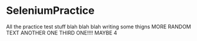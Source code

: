 # SeleniumPractice
All the practice test stuff
blah blah blah writing some thigns 
MORE RANDOM TEXT
ANOTHER ONE
THIRD ONE!!!!
MAYBE 4 